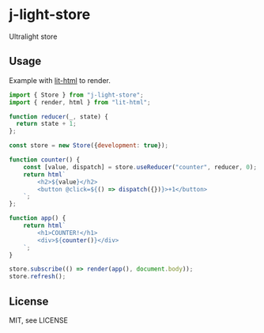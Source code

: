 # j-light-store

Ultralight store

## Usage

Example with [lit-html](https://github.com/lit/lit/tree/main/packages/lit-html) to render.

```JavaScript
import { Store } from "j-light-store";
import { render, html } from "lit-html";

function reducer(_, state) {
  return state + 1;
};

const store = new Store({development: true});

function counter() {
    const [value, dispatch] = store.useReducer("counter", reducer, 0);
    return html`
        <h2>${value}</h2>
        <button @click=${() => dispatch({})}>+1</button>
    `;
};

function app() {
    return html`
        <h1>COUNTER!</h1>
        <div>${counter()}</div>
    `;
}

store.subscribe(() => render(app(), document.body));
store.refresh();
```

## License

MIT, see LICENSE
